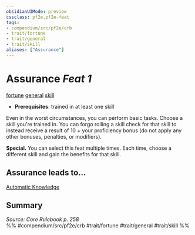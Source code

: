 ```yaml
---
obsidianUIMode: preview
cssclass: pf2e,pf2e-feat
tags:
- compendium/src/pf2e/crb
- trait/fortune
- trait/general
- trait/skill
aliases: ["Assurance"]
---
```

# Assurance  *Feat 1*  
[fortune](fortune.md "Fortune Effect Trait")  [general](general.md "General Feat Trait")  [skill](skill.md "Skill Feat Trait")  

- **Prerequisites**: trained in at least one skill

Even in the worst circumstances, you can perform basic tasks. Choose a skill you're trained in. You can forgo rolling a skill check for that skill to instead receive a result of 10 + your proficiency bonus (do not apply any other bonuses, penalties, or modifiers).

**Special.** You can select this feat multiple times. Each time, choose a different skill and gain the benefits for that skill.

## Assurance leads to...

[Automatic Knowledge](automatic-knowledge.md)

## Summary

*Source: Core Rulebook p. 258*  
%% #compendium/src/pf2e/crb #trait/fortune #trait/general #trait/skill %%